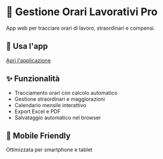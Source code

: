 # 💼 Gestione Orari Lavorativi Pro

App web per tracciare orari di lavoro, straordinari e compensi.

## 🚀 Usa l'app
[Apri l'applicazione](https://tuousername.github.io/gestione-orari-lavoro/)

## ✨ Funzionalità
- Tracciamento orari con calcolo automatico
- Gestione straordinari e maggiorazioni
- Calendario mensile interattivo
- Export Excel e PDF
- Salvataggio automatico nel browser

## 📱 Mobile Friendly
Ottimizzata per smartphone e tablet
